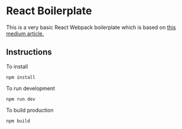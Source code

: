 # React Boilerplate

This is a very basic React Webpack boilerplate which is based on [this medium article.](https://codeburst.io/how-to-build-your-own-react-boilerplate-1a97d09337fd)

## Instructions

To install
```
npm install
```
To run development
```
npm run dev
```
To build production
```
npm build
```
